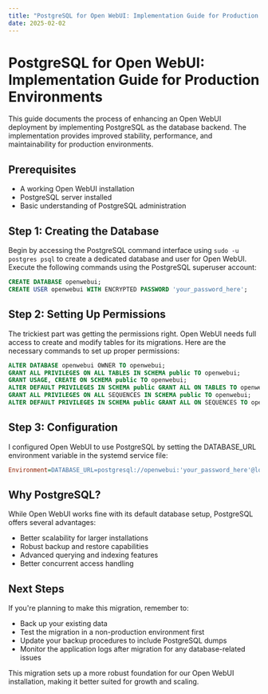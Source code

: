 ```yaml
---
title: "PostgreSQL for Open WebUI: Implementation Guide for Production Environments"
date: 2025-02-02
---
```

# PostgreSQL for Open WebUI: Implementation Guide for Production Environments

This guide documents the process of enhancing an Open WebUI deployment by implementing PostgreSQL as the database backend. The implementation provides improved stability, performance, and maintainability for production environments.

## Prerequisites
- A working Open WebUI installation
- PostgreSQL server installed
- Basic understanding of PostgreSQL administration

## Step 1: Creating the Database
Begin by accessing the PostgreSQL command interface using `sudo -u postgres psql` to create a dedicated database and user for Open WebUI. Execute the following commands using the PostgreSQL superuser account:

```sql
CREATE DATABASE openwebui;
CREATE USER openwebui WITH ENCRYPTED PASSWORD 'your_password_here';
```

## Step 2: Setting Up Permissions
The trickiest part was getting the permissions right. Open WebUI needs full access to create and modify tables for its migrations. Here are the necessary commands to set up proper permissions:

```sql
ALTER DATABASE openwebui OWNER TO openwebui;
GRANT ALL PRIVILEGES ON ALL TABLES IN SCHEMA public TO openwebui;
GRANT USAGE, CREATE ON SCHEMA public TO openwebui;
ALTER DEFAULT PRIVILEGES IN SCHEMA public GRANT ALL ON TABLES TO openwebui;
GRANT ALL PRIVILEGES ON ALL SEQUENCES IN SCHEMA public TO openwebui;
ALTER DEFAULT PRIVILEGES IN SCHEMA public GRANT ALL ON SEQUENCES TO openwebui;
```

## Step 3: Configuration
I configured Open WebUI to use PostgreSQL by setting the DATABASE_URL environment variable in the systemd service file:

```ini
Environment=DATABASE_URL=postgresql://openwebui:'your_password_here'@localhost/openwebui
```

## Why PostgreSQL?
While Open WebUI works fine with its default database setup, PostgreSQL offers several advantages:
- Better scalability for larger installations
- Robust backup and restore capabilities
- Advanced querying and indexing features
- Better concurrent access handling

## Next Steps
If you're planning to make this migration, remember to:
- Back up your existing data
- Test the migration in a non-production environment first
- Update your backup procedures to include PostgreSQL dumps
- Monitor the application logs after migration for any database-related issues

This migration sets up a more robust foundation for our Open WebUI installation, making it better suited for growth and scaling.
